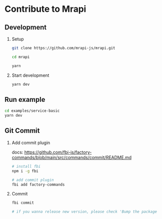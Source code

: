 # Contribute to Mrapi

## Development

1. Setup

   ```bash
   git clone https://github.com/mrapi-js/mrapi.git

   cd mrapi

   yarn
   ```

1. Start development

   ```bash
   yarn dev
   ```

## Run example

```bash
cd examples/service-basic
yarn dev
```

## Git Commit

1. Add commit plugin

   docs: https://github.com/fbi-js/factory-commands/blob/main/src/commands/commit/README.md

   ```bash
   # install fbi
   npm i -g fbi

   # add commit plugin
   fbi add factory-commands
   ```

2. Commit

   ```bash
   fbi commit

   # if you wanna release new version, please check 'Bump the package version? Yes'
   ```
